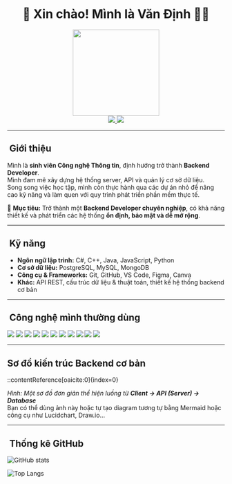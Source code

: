 <h1 align="center">🚀 Xin chào! Mình là Văn Định 👨‍💻</h1>

<div align="center">
  <img src="https://media0.giphy.com/media/zhYSVCirREeIZtONCI/giphy.gif" width="200"/>
</div>

<div align="center">
  <a href="[LINKEDIN CỦA BẠN]">
    <img src="https://img.shields.io/badge/LinkedIn-0A66C2?style=for-the-badge&logo=linkedin&logoColor=white"/>
  </a>
  <a href="[WEBSITE HOẶC PORTFOLIO CỦA BẠN (nếu có)]">
    <img src="https://img.shields.io/badge/Website-000000?style=for-the-badge&logo=About.me&logoColor=white"/>
  </a>
</div>

---

## ​​​ Giới thiệu
Mình là **sinh viên Công nghệ Thông tin**, định hướng trở thành **Backend Developer**.  
Mình đam mê xây dựng hệ thống server, API và quản lý cơ sở dữ liệu.  
Song song việc học tập, mình còn thực hành qua các dự án nhỏ để nâng cao kỹ năng và làm quen với quy trình phát triển phần mềm thực tế.

📌 **Mục tiêu:** Trở thành một **Backend Developer chuyên nghiệp**, có khả năng thiết kế và phát triển các hệ thống **ổn định, bảo mật và dễ mở rộng**.

---

## ​​ Kỹ năng
- **Ngôn ngữ lập trình:** C#, C++, Java, JavaScript, Python  
- **Cơ sở dữ liệu:** PostgreSQL, MySQL, MongoDB  
- **Công cụ & Frameworks:** Git, GitHub, VS Code, Figma, Canva  
- **Khác:** API REST, cấu trúc dữ liệu & thuật toán, thiết kế hệ thống backend cơ bản  

---

## ​ Công nghệ mình thường dùng

<div>
  <img src="https://img.shields.io/badge/C%23-239120?style=for-the-badge&logo=c-sharp&logoColor=white"/>
  <img src="https://img.shields.io/badge/C++-00599C?style=for-the-badge&logo=cplusplus&logoColor=white"/>
  <img src="https://img.shields.io/badge/Java-007396?style=for-the-badge&logo=java&logoColor=white"/>
  <img src="https://img.shields.io/badge/JavaScript-F7E01D?style=for-the-badge&logo=javascript&logoColor=black"/>
  <img src="https://img.shields.io/badge/Python-3776AB?style=for-the-badge&logo=python&logoColor=white"/>
  <img src="https://img.shields.io/badge/PostgreSQL-4169E1?style=for-the-badge&logo=postgresql&logoColor=white"/>
  <img src="https://img.shields.io/badge/MySQL-4479A1?style=for-the-badge&logo=mysql&logoColor=white"/>
  <img src="https://img.shields.io/badge/MongoDB-47A248?style=for-the-badge&logo=mongodb&logoColor=white"/>
  <img src="https://img.shields.io/badge/Git-F05032?style=for-the-badge&logo=git&logoColor=white"/>
  <img src="https://img.shields.io/badge/GitHub-171515?style=for-the-badge&logo=github&logoColor=white"/>
  <img src="https://img.shields.io/badge/Figma-F24E1E?style=for-the-badge&logo=figma&logoColor=white"/>
</div>

---

##  Sơ đồ kiến trúc Backend cơ bản


::contentReference[oaicite:0]{index=0}


*Hình: Một sơ đồ đơn giản thể hiện luồng từ **Client → API (Server) → Database***  
Bạn có thể dùng ảnh này hoặc tự tạo diagram tương tự bằng Mermaid hoặc công cụ như Lucidchart, Draw.io...

---

## ​ Thống kê GitHub

![GitHub stats](https://github-readme-stats.vercel.app/api?username=VanDinh2912&show_icons=true&theme=dark)  

![Top Langs](https://github-readme-stats.vercel.app/api/top-langs/?username=VanDinh2912&layout=compact&theme=dark)


